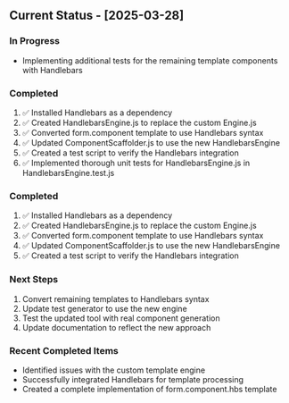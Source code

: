 ## Current Status - [2025-03-28]

### In Progress
- Implementing additional tests for the remaining template components with Handlebars
 
### Completed
1. ✅ Installed Handlebars as a dependency
2. ✅ Created HandlebarsEngine.js to replace the custom Engine.js
3. ✅ Converted form.component template to use Handlebars syntax
4. ✅ Updated ComponentScaffolder.js to use the new HandlebarsEngine
5. ✅ Created a test script to verify the Handlebars integration
6. ✅ Implemented thorough unit tests for HandlebarsEngine.js in HandlebarsEngine.test.js

### Completed
1. ✅ Installed Handlebars as a dependency
2. ✅ Created HandlebarsEngine.js to replace the custom Engine.js
3. ✅ Converted form.component template to use Handlebars syntax
4. ✅ Updated ComponentScaffolder.js to use the new HandlebarsEngine
5. ✅ Created a test script to verify the Handlebars integration

### Next Steps
1. Convert remaining templates to Handlebars syntax
2. Update test generator to use the new engine
3. Test the updated tool with real component generation
4. Update documentation to reflect the new approach

### Recent Completed Items
- Identified issues with the custom template engine
- Successfully integrated Handlebars for template processing
- Created a complete implementation of form.component.hbs template

